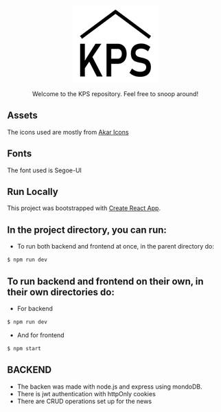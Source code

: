 
<div align="center">
  <img src="https://github.com/SarfDime/kps/blob/master/client/public/logo.svg" alt="Logo Alt Text"/>
</div>
<p align="center">Welcome to the KPS repository. Feel free to snoop around!</p>

## Assets 
The icons used are mostly from [Akar Icons](https://akaricons.com/)

## Fonts
The font used is Segoe-UI

## Run Locally

This project was bootstrapped with [Create React App](https://github.com/facebook/create-react-app).

## In the project directory, you can run:
- To run both backend and frontend at once, in the parent directory do:
```bash
$ npm run dev
```
## To run backend and frontend on their own, in their own directories do:
- For backend
```bash
$ npm run dev
```
- And for frontend
```bash
$ npm start
```

## BACKEND
- The backen was made with node.js and express using mondoDB.
- There is jwt authentication with httpOnly cookies
- There are CRUD operations set up for the news
